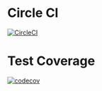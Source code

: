# Circle CI

[![CircleCI](https://circleci.com/gh/ntnghia0320/train/tree/basic%2Fexercise-02.svg?style=svg)](https://circleci.com/gh/ntnghia0320/train/tree/basic%2Fexercise-02)
# Test Coverage
[![codecov](https://codecov.io/gh/ntnghia0320/train/branch/basic/exercise-01/graph/badge.svg?token=3NiZSsp9Gc)](https://codecov.io/gh/ntnghia0320/train)
